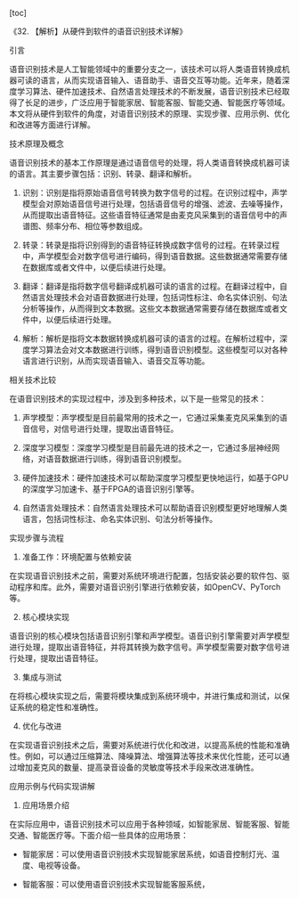 
[toc]                    
                
                
《32. 【解析】从硬件到软件的语音识别技术详解》

引言

语音识别技术是人工智能领域中的重要分支之一，该技术可以将人类语音转换成机器可读的语言，从而实现语音输入、语音助手、语音交互等功能。近年来，随着深度学习算法、硬件加速技术、自然语言处理技术的不断发展，语音识别技术已经取得了长足的进步，广泛应用于智能家居、智能客服、智能交通、智能医疗等领域。本文将从硬件到软件的角度，对语音识别技术的原理、实现步骤、应用示例、优化和改进等方面进行详解。

技术原理及概念

语音识别技术的基本工作原理是通过语音信号的处理，将人类语音转换成机器可读的语言。其主要步骤包括：识别、转录、翻译和解析。

1. 识别：识别是指将原始语音信号转换为数字信号的过程。在识别过程中，声学模型会对原始语音信号进行处理，包括语音信号的增强、滤波、去噪等操作，从而提取出语音特征。这些语音特征通常是由麦克风采集到的语音信号中的声谱图、频率分布、相位等参数组成。

2. 转录：转录是指将识别得到的语音特征转换成数字信号的过程。在转录过程中，声学模型会对数字信号进行编码，得到语音数据。这些数据通常需要存储在数据库或者文件中，以便后续进行处理。

3. 翻译：翻译是指将数字信号翻译成机器可读的语言的过程。在翻译过程中，自然语言处理技术会对语音数据进行处理，包括词性标注、命名实体识别、句法分析等操作，从而得到文本数据。这些文本数据通常需要存储在数据库或者文件中，以便后续进行处理。

4. 解析：解析是指将文本数据转换成机器可读的语言的过程。在解析过程中，深度学习算法会对文本数据进行训练，得到语音识别模型。这些模型可以对各种语言进行识别，从而实现语音输入、语音交互等功能。

相关技术比较

在语音识别技术的实现过程中，涉及到多种技术，以下是一些常见的技术：

1. 声学模型：声学模型是目前最常用的技术之一，它通过采集麦克风采集到的语音信号，对信号进行处理，提取出语音特征。

2. 深度学习模型：深度学习模型是目前最先进的技术之一，它通过多层神经网络，对语音数据进行训练，得到语音识别模型。

3. 硬件加速技术：硬件加速技术可以帮助深度学习模型更快地运行，如基于GPU的深度学习加速卡、基于FPGA的语音识别引擎等。

4. 自然语言处理技术：自然语言处理技术可以帮助语音识别模型更好地理解人类语言，包括词性标注、命名实体识别、句法分析等操作。

实现步骤与流程

1. 准备工作：环境配置与依赖安装

在实现语音识别技术之前，需要对系统环境进行配置，包括安装必要的软件包、驱动程序和库。此外，需要对语音识别引擎进行依赖安装，如OpenCV、PyTorch等。

2. 核心模块实现

语音识别的核心模块包括语音识别引擎和声学模型。语音识别引擎需要对声学模型进行处理，提取出语音特征，并将其转换为数字信号。声学模型需要对数字信号进行处理，提取出语音特征。

3. 集成与测试

在将核心模块实现之后，需要将模块集成到系统环境中，并进行集成和测试，以保证系统的稳定性和准确性。

4. 优化与改进

在实现语音识别技术之后，需要对系统进行优化和改进，以提高系统的性能和准确性。例如，可以通过压缩算法、降噪算法、增强算法等技术来优化性能，还可以通过增加麦克风的数量、提高录音设备的灵敏度等技术手段来改进准确性。

应用示例与代码实现讲解

1. 应用场景介绍

在实际应用中，语音识别技术可以应用于各种领域，如智能家居、智能客服、智能交通、智能医疗等。下面介绍一些具体的应用场景：

- 智能家居：可以使用语音识别技术实现智能家居系统，如语音控制灯光、温度、电视等设备。

- 智能客服：可以使用语音识别技术实现智能客服系统，

